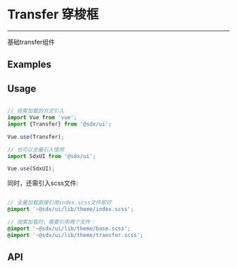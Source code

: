 # Transfer 穿梭框
---

基础transfer组件

## Examples

<Common-BasicUsage>
  <ui-transfer-transfer></ui-transfer-transfer>
  <highlight-code slot="codeText" lang="vue">
    <template>
      <div class="demo-table">
        <SdxuTransfer
            :data="data"
            :tags.sync="tags"
            :default-keys.sync="defaultKeys"
            :tree-node-key="treeNodeKey"
        />
      </div>
    </template>
  </highlight-code>
</Common-BasicUsage>

## Usage

```js

// 按需加载的方式引入
import Vue from 'vue';
import {Transfer} from '@sdx/ui';

Vue.use(Transfer);

// 也可以全量引入使用
import SdxUI from '@sdx/ui';

Vue.use(SdxUI);
```

同时，还需引入scss文件:

```scss

// 全量加载直接引用index.scss文件即可
@import '~@sdx/ui/lib/theme/index.scss';

// 按需加载时，需要引用两个文件：
@import '~@sdx/ui/lib/theme/base.scss';
@import '~@sdx/ui/lib/theme/transfer.scss';

```

## API

<ui-transfer-api slot="api" />

